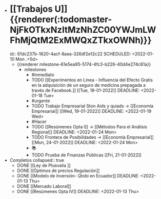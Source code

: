 - # [[Trabajos U]]  {{renderer(:todomaster-NjFkOTkxNzItMzNhZC00YWJmLWFhMjQtM2ExMWQxZTkxOWNh)}}
  id:: 61dc237b-1620-4acf-8aea-326df2e12c22
  SCHEDULED: <2022-01-10 Mon .+5d>
	- {{renderer milestone-61e5ea95-5174-4fc3-b226-40d4e274c61a}}
		- milestones
			- #inmediato
			- TODO [[Experimentos  en Linea - Influencia del Efecto Gratis en la adquisición de un seguro de medicina prepagada a través de Facebook.]] [[Tue, 18-01-2022]] 
			  DEADLINE: <2022-01-18 Tue>
			- #urgente
			- TODO Trabajo Empresarial Ston Aids y quiads → [[Economía Empresarial]] [[Wed, 19-01-2022]] 
			  DEADLINE: <2022-01-19 Wed>
			- #Hacer
			- TODO [[Resúmenes Opta I]] → [[Métodos Para el Análisis Regional]]
			  DEADLINE: <2022-01-24 Mon>
			- TODO Frontera de Posibilidades → [[Economía Empresarial]] [[Mon, 24-01-2022]] 
			  DEADLINE: <2022-01-24 Mon>
			- ​📚​
			- TODO Prueba de Finanzas Públicas [[Fri, 21-01-2022]]
- Completos
  collapsed:: true
	- DONE [[Ley de Plusvalía ]]
	- DONE [[Óptimos de precios Regulación]]
	- DONE [[Modelo de Inversión- Qtobi en Ecuador]]
	  DEADLINE: <2022-01-13 Thu>
	- DONE [[Mercado Laboral]]
	- DONE [[Resúmenes Opta IV]]
	  DEADLINE: <2022-01-13 Thu>